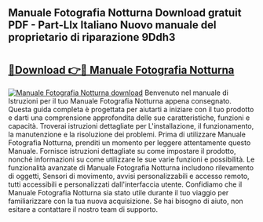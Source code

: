 ## Manuale Fotografia Notturna Download gratuit PDF - Part-Llx Italiano Nuovo manuale del proprietario di riparazione 9Ddh3

# <h2><a href="http://dfgrheb.blite.top/?on=Manuale+Fotografia+Notturna">🔗Download 👉🔴 Manuale Fotografia Notturna</a></h2>

[![Manuale Fotografia Notturna download](https://i.imgur.com/lujVjoI.png)](http://dfgrheb.blite.top/?on=Manuale+Fotografia+Notturna)
Benvenuto nel manuale di Istruzioni per il tuo Manuale Fotografia Notturna appena consegnato. Questa guida completa è progettata per aiutarti a iniziare con il tuo prodotto e darti una comprensione approfondita delle sue caratteristiche, funzioni e capacità. Troverai istruzioni dettagliate per L'installazione, il funzionamento, la manutenzione e la risoluzione dei problemi. Prima di utilizzare Manuale Fotografia Notturna, prenditi un momento per leggere attentamente questo Manuale. Fornisce istruzioni dettagliate su come impostare il prodotto, nonché informazioni su come utilizzare le sue varie funzioni e possibilità. Le funzionalità avanzate di Manuale Fotografia Notturna includono rilevamento di oggetti, Sensori di movimento, avvisi personalizzabili e accesso remoto, tutti accessibili e personalizzati dall'interfaccia utente. Confidiamo che il Manuale Fotografia Notturna sia stato utile durante il tuo viaggio per familiarizzare con la tua nuova acquisizione. Se hai bisogno di aiuto, non esitare a contattare il nostro team di supporto.
